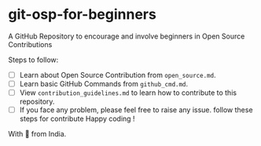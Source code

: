 # git-osp-for-beginners

A GitHub Repository to encourage and involve beginners in Open Source Contributions

Steps to follow:

-   [ ] Learn about Open Source Contribution from `open_source.md`.
-   [ ] Learn basic GitHub Commands from `github_cmd.md`.
-   [ ] View `contribution_guidelines.md` to learn how to contribute to this repository.
-   [ ] If you face any problem, please feel free to raise any issue.
follow these steps for contribute 
Happy coding !

With 💚 from India.
